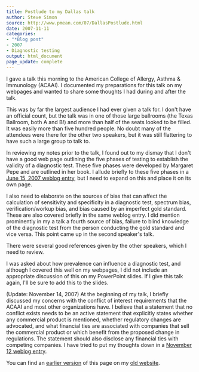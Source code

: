 ```yaml
---
title: Postlude to my Dallas talk
author: Steve Simon
source: http://www.pmean.com/07/DallasPostlude.html
date: 2007-11-11
categories:
- "*Blog post"
- 2007
- Diagnostic testing
output: html_document
page_update: complete
---
```


I gave a talk this morning to the American College of Allergy, Asthma & Immunology (ACAAI). I documented my preparations for this talk on my webpages and wanted to share some thoughts I had during and after the talk.

This was by far the largest audience I had ever given a talk for. I don't have an official count, but the talk was in one of those large ballrooms (the Texas Ballroom, both A and B!) and more than half of the seats looked to be filled. It was easily more than five hundred people. No doubt many of the attendees were there for the other two speakers, but it was still flattering to have such a large group to talk to.

In reviewing my notes prior to the talk, I found out to my dismay that I don't have a good web page outlining the five phases of testing to establish the validity of a diagnostic test. These five phases were developed by Margaret Pepe and are outlined in her book. I allude briefly to these five phases in a [June 15, 2007 weblog entry](DiagnosticTalk.html), but I need to expand on this and place it on its own page.

I also need to elaborate on the sources of bias that can affect the calculation of sensitivity and specificity in a diagnostic test, spectrum bias, verification/workup bias, and bias caused by an imperfect gold standard. These are also covered briefly in the same weblog entry. I did mention prominently in my a talk a fourth source of bias, failure to blind knowledge of the diagnostic test from the person conducting the gold standard and vice versa. This point came up in the second speaker's talk.

There were several good references given by the other speakers, which I need to review.

I was asked about how prevalence can influence a diagnostic test, and although I covered this well on my webpages, I did not include an appropriate discussion of this on my PowerPoint slides. If I give this talk again, I'll be sure to add this to the slides.

(Update: November 14, 2007) At the beginning of my talk, I briefly discussed my concerns with the conflict of interest requirements that the ACAAI and most other organizations have. I believe that a statement that no conflict exists needs to be an active statement that explicitly states whether any commercial product is mentioned, whether regulatory changes are advocated, and what financial ties are associated with companies that sell the commercial product or which benefit from the proposed change in regulations. The statement should also disclose any financial ties with competing companies. I have tried to put my thoughts down in a [November 12 weblog entry](ReformingCoi.html).

You can find an [earlier version][sim1] of this page on my [old website][sim2].

[sim1]: http://www.pmean.com/07/DallasPostlude.html
[sim2]: http://www.pmean.com